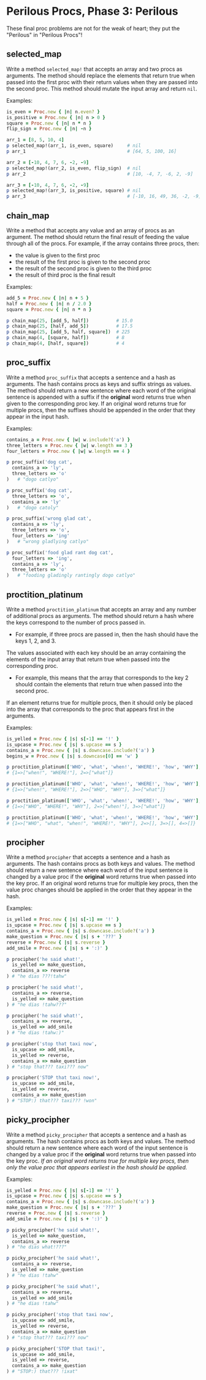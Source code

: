 # Perilous Procs, Phase 3: Perilous

These final proc problems are not for the weak of heart; they put the "Perilous" in "Perilous Procs"!

## selected_map

Write a method `selected_map!` that accepts an array and two procs as arguments.
The method should replace the elements that return true when passed into the
first proc with their return values when they are passed into the second proc.
This method should mutate the input array and return `nil`.

Examples:

```ruby
is_even = Proc.new { |n| n.even? }
is_positive = Proc.new { |n| n > 0 }
square = Proc.new { |n| n * n }
flip_sign = Proc.new { |n| -n }

arr_1 = [8, 5, 10, 4]
p selected_map!(arr_1, is_even, square)     # nil
p arr_1                                     # [64, 5, 100, 16]

arr_2 = [-10, 4, 7, 6, -2, -9]
p selected_map!(arr_2, is_even, flip_sign)  # nil
p arr_2                                     # [10, -4, 7, -6, 2, -9]

arr_3 = [-10, 4, 7, 6, -2, -9]
p selected_map!(arr_3, is_positive, square) # nil
p arr_3                                     # [-10, 16, 49, 36, -2, -9]
```

## chain_map

Write a method that accepts any value and an array of procs as an argument. The
method should return the final result of feeding the value through all of the
procs. For example, if the array contains three procs, then:

- the value is given to the first proc
- the result of the first proc is given to the second proc
- the result of the second proc is given to the third proc
- the result of third proc is the final result

Examples:

```ruby
add_5 = Proc.new { |n| n + 5 }
half = Proc.new { |n| n / 2.0 }
square = Proc.new { |n| n * n }

p chain_map(25, [add_5, half])          # 15.0
p chain_map(25, [half, add_5])          # 17.5
p chain_map(25, [add_5, half, square])  # 225
p chain_map(4, [square, half])          # 8
p chain_map(4, [half, square])          # 4
```

## proc_suffix

Write a method `proc_suffix` that accepts a sentence and a hash as arguments.
The hash contains procs as keys and suffix strings as values. The method should
return a new sentence where each word of the original sentence is appended with
a suffix if the **original** word returns true when given to the corresponding
proc key. If an original word returns true for multiple procs, then the suffixes
should be appended in the order that they appear in the input hash.

Examples:

```ruby
contains_a = Proc.new { |w| w.include?('a') }
three_letters = Proc.new { |w| w.length == 3 }
four_letters = Proc.new { |w| w.length == 4 }

p proc_suffix('dog cat',
  contains_a => 'ly',
  three_letters => 'o'
)   # "dogo catlyo"

p proc_suffix('dog cat',
  three_letters => 'o',
  contains_a => 'ly'
)   # "dogo catoly"

p proc_suffix('wrong glad cat',
  contains_a => 'ly',
  three_letters => 'o',
  four_letters => 'ing'
)   # "wrong gladlying catlyo"

p proc_suffix('food glad rant dog cat',
  four_letters => 'ing',
  contains_a => 'ly',
  three_letters => 'o'
)   # "fooding gladingly rantingly dogo catlyo"
```

## proctition_platinum

Write a method `proctition_platinum` that accepts an array and any number of
additional procs as arguments. The method should return a hash where the keys
correspond to the number of procs passed in.

- For example, if three procs are passed in, then the hash should have the keys
  1, 2, and 3.

The values associated with each key should be an array containing the elements
of the input array that return true when passed into the corresponding proc.

- For example, this means that the array that corresponds to the key 2 should
  contain the elements that return true when passed into the second proc.

If an element returns true for multiple procs, then it should only be placed
into the array that corresponds to the proc that appears first in the arguments.

Examples:

```ruby
is_yelled = Proc.new { |s| s[-1] == '!' }
is_upcase = Proc.new { |s| s.upcase == s }
contains_a = Proc.new { |s| s.downcase.include?('a') }
begins_w = Proc.new { |s| s.downcase[0] == 'w' }

p proctition_platinum(['WHO', 'what', 'when!', 'WHERE!', 'how', 'WHY'], is_yelled, contains_a)
# {1=>["when!", "WHERE!"], 2=>["what"]}

p proctition_platinum(['WHO', 'what', 'when!', 'WHERE!', 'how', 'WHY'], is_yelled, is_upcase, contains_a)
# {1=>["when!", "WHERE!"], 2=>["WHO", "WHY"], 3=>["what"]}

p proctition_platinum(['WHO', 'what', 'when!', 'WHERE!', 'how', 'WHY'], is_upcase, is_yelled, contains_a)
# {1=>["WHO", "WHERE!", "WHY"], 2=>["when!"], 3=>["what"]}

p proctition_platinum(['WHO', 'what', 'when!', 'WHERE!', 'how', 'WHY'], begins_w, is_upcase, is_yelled, contains_a)
# {1=>["WHO", "what", "when!", "WHERE!", "WHY"], 2=>[], 3=>[], 4=>[]}
```

## procipher

Write a method `procipher` that accepts a sentence and a hash as arguments. The
hash contains procs as both keys and values. The method should return a new
sentence where each word of the input sentence is changed by a value proc if the
**original** word returns true when passed into the key proc. If an original
word returns true for multiple key procs, then the value proc changes should be
applied in the order that they appear in the hash.

Examples:

```ruby
is_yelled = Proc.new { |s| s[-1] == '!' }
is_upcase = Proc.new { |s| s.upcase == s }
contains_a = Proc.new { |s| s.downcase.include?('a') }
make_question = Proc.new { |s| s + '???' }
reverse = Proc.new { |s| s.reverse }
add_smile = Proc.new { |s| s + ':)' }

p procipher('he said what!',
  is_yelled => make_question,
  contains_a => reverse
) # "he dias ???!tahw"

p procipher('he said what!',
  contains_a => reverse,
  is_yelled => make_question
) # "he dias !tahw???"

p procipher('he said what!',
  contains_a => reverse,
  is_yelled => add_smile
) # "he dias !tahw:)"

p procipher('stop that taxi now',
  is_upcase => add_smile,
  is_yelled => reverse,
  contains_a => make_question
) # "stop that??? taxi??? now"

p procipher('STOP that taxi now!',
  is_upcase => add_smile,
  is_yelled => reverse,
  contains_a => make_question
) # "STOP:) that??? taxi??? !won"
```

## picky_procipher

Write a method `picky_procipher` that accepts a sentence and a hash as
arguments. The hash contains procs as both keys and values. The method should
return a new sentence where each word of the input sentence is changed by a
value proc if the **original** word returns true when passed into the key proc.
_If an original word returns true for multiple key procs, then only the value
proc that appears earliest in the hash should be applied._

Examples:

```ruby
is_yelled = Proc.new { |s| s[-1] == '!' }
is_upcase = Proc.new { |s| s.upcase == s }
contains_a = Proc.new { |s| s.downcase.include?('a') }
make_question = Proc.new { |s| s + '???' }
reverse = Proc.new { |s| s.reverse }
add_smile = Proc.new { |s| s + ':)' }

p picky_procipher('he said what!',
  is_yelled => make_question,
  contains_a => reverse
) # "he dias what!???"

p picky_procipher('he said what!',
  contains_a => reverse,
  is_yelled => make_question
) # "he dias !tahw"

p picky_procipher('he said what!',
  contains_a => reverse,
  is_yelled => add_smile
) # "he dias !tahw"

p picky_procipher('stop that taxi now',
  is_upcase => add_smile,
  is_yelled => reverse,
  contains_a => make_question
) # "stop that??? taxi??? now"

p picky_procipher('STOP that taxi!',
  is_upcase => add_smile,
  is_yelled => reverse,
  contains_a => make_question
) # "STOP:) that??? !ixat"
```